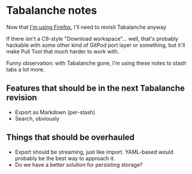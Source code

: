 # Tabalanche notes

Now that [I'm using Firefox][viva], I'll need to revisit Tabalanche anyway

[viva]: 7b0f829a-7fbe-4896-9b5d-8196e1bca2a4.md

If there isn't a C9-style "Download workspace"... well, that's probably hackable with some other kind of GitPod port layer or something, but it'll make Pull Tool that much harder to work with.

Funny observation: with Tabalanche gone, I'm using these notes to stash tabs a lot more.

## Features that should be in the next Tabalanche revision

- Export as Markdown (per-stash)
- Search, obviously

## Things that should be overhauled

- Export should be streaming, just like import. YAML-based would probably be the best way to approach it.
- Do we have a better solution for persisting storage?
